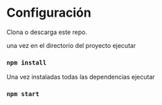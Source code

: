 # Configuración

Clona o descarga este repo.

una vez en el directorio del proyecto ejecutar
### `npm install`

Una vez instaladas todas las dependencias ejecutar 

### `npm start`


